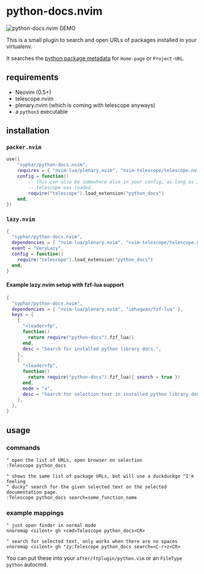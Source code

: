 # python-docs.nvim

![python-docs.nvim DEMO](assets/example.png "python-docs.nvim DEMO")

This is a small plugin to search and open URLs of packages installed in your
virtualenv.

It searches the [python package metadata](https://peps.python.org/pep-0345/) for
`Home-page` or `Project-URL`.

## requirements

- Neovim (0.5+)
- telescope.nvim
- plenary.nvim (which is coming with telescope anyways)
- a `python3` executable

## installation

### `packer.nvim`

```lua
use({
    "syphar/python-docs.nvim",
    requires = { "nvim-lua/plenary.nvim", "nvim-telescope/telescope.nvim" },
    config = function()
        -- this can also be somewhere else in your config, as long as it's after
        -- telescope was loaded.
        require("telescope").load_extension("python_docs")
    end,
})
```

### `lazy.nvim`

```lua
{
  "syphar/python-docs.nvim",
  dependencies = { "nvim-lua/plenary.nvim", "nvim-telescope/telescope.nvim" },
  event = "VeryLazy",
  config = function()
    require("telescope").load_extension("python_docs")
  end,
}
```

#### Example lazy.nvim setup with fzf-lua support

```lua
{
  "syphar/python-docs.nvim",
  dependencies = { "nvim-lua/plenary.nvim", "ibhagwan/fzf-lua" },
  keys = {
    {
      "<leader>fp",
      function()
        return require("python-docs").fzf_lua()
      end,
      desc = "Search for installed python library docs.",
    },
    {
      "<leader>fp",
      function()
        return require("python-docs").fzf_lua({ search = true })
      end,
      mode = "v",
      desc = "Search for selection text in installed python library docs.",
    },
  },
}
```

## usage

### commands

```vim
" open the list of URLs, open browser on selection
:Telescope python_docs

" shows the same list of package URLs, but will use a duckduckgo "I'm feeling
" ducky" search for the given selected text on the selected documentation page.
:Telescope python_docs search=some_function_name
```

### example mappings

```vim
" just open finder in normal mode
nnoremap <silent> gh <cmd>Telescope python_docs<CR>

" search for selected text, only works when there are no spaces
vnoremap <silent> gh "zy:Telescope python_docs search=<C-r>z<CR>
```

You can put these into your `after/ftplugin/python.vim` or an `FileType python` autocmd.
